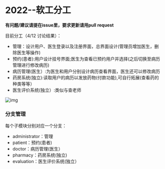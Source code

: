 # 2022--软工分工
**有问题/建议请提在issue里，要求更新请用pull request**

目前分工（4/12 讨论结果）：

 - 管理：设计用户、医生登录以及注册界面，总界面设计(管理员增加医生，删除医生等操作)
 - 预约(患者):用户设计挂号界面;医生为查看已预约用户并选择(之后切换至病历管理进行修改病历)
 - 病历管理(医生）:为医生和用户分别设计病历查看界面，医生还可以修改病历
 - 药房系统(独立):读取用户的病历以发放药物(付款功能),可自行拓展(查看药的种类等等）
 - 医生评价系统(独立）:类似与查老师


![img](https://s2.loli.net/2022/04/13/5Vbsl8uTDtekRZy.jpg)

### 分支管理

每个子模块分别对应一个分支：

* administrator：管理
* patient：预约(患者)
* doctor：病历管理(医生）
* pharmacy：药房系统(独立)
* evaluation：医生评价系统(独立）
